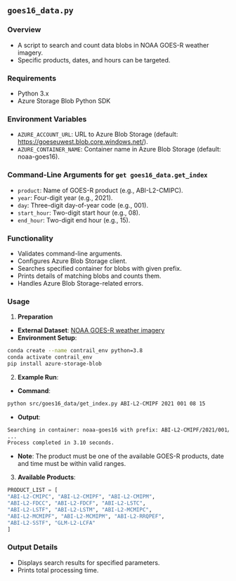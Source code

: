 ## `goes16_data.py`

### **Overview**
- A script to search and count data blobs in NOAA GOES-R weather imagery.
- Specific products, dates, and hours can be targeted.

### **Requirements**
- Python 3.x
- Azure Storage Blob Python SDK

### **Environment Variables**
- `AZURE_ACCOUNT_URL`: URL to Azure Blob Storage (default: https://goeseuwest.blob.core.windows.net/).
- `AZURE_CONTAINER_NAME`: Container name in Azure Blob Storage (default: noaa-goes16).

### **Command-Line Arguments for `get goes16_data.get_index`**
- `product`: Name of GOES-R product (e.g., ABI-L2-CMIPC).
- `year`: Four-digit year (e.g., 2021).
- `day`: Three-digit day-of-year code (e.g., 001).
- `start_hour`: Two-digit start hour (e.g., 08).
- `end_hour`: Two-digit end hour (e.g., 15).

### **Functionality**
- Validates command-line arguments.
- Configures Azure Blob Storage client.
- Searches specified container for blobs with given prefix.
- Prints details of matching blobs and counts them.
- Handles Azure Blob Storage-related errors.

### **Usage**
1. **Preparation**
- **External Dataset**: [NOAA GOES-R weather imagery](https://microsoft.github.io/AIforEarthDataSets/data/goes-r.html)
- **Environment Setup**:
```bash
conda create --name contrail_env python=3.8
conda activate contrail_env
pip install azure-storage-blob
```

2. **Example Run**:
- **Command**:
```bash
python src/goes16_data/get_index.py ABI-L2-CMIPF 2021 001 08 15
```

- **Output**:
```bash
Searching in container: noaa-goes16 with prefix: ABI-L2-CMIPF/2021/001/08/
...
Process completed in 3.10 seconds.
```

- **Note**: The product must be one of the available GOES-R products, date and time must be within valid ranges.

3. **Available Products**:
```python
PRODUCT_LIST = [
"ABI-L2-CMIPC", "ABI-L2-CMIPF", "ABI-L2-CMIPM",
"ABI-L2-FDCC", "ABI-L2-FDCF", "ABI-L2-LSTC",
"ABI-L2-LSTF", "ABI-L2-LSTM", "ABI-L2-MCMIPC",
"ABI-L2-MCMIPF", "ABI-L2-MCMIPM", "ABI-L2-RRQPEF",
"ABI-L2-SSTF", "GLM-L2-LCFA"
]
```

### **Output Details**
- Displays search results for specified parameters.
- Prints total processing time.